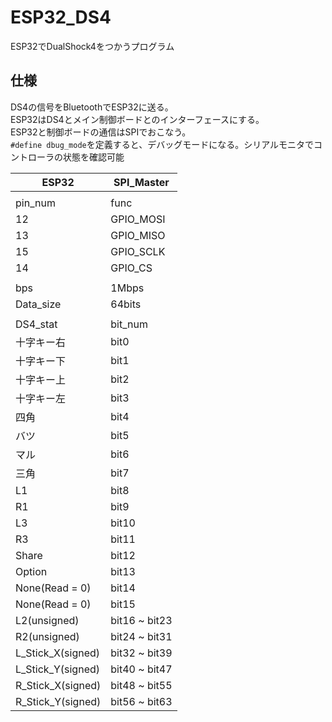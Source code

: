 # ESP32_DS4
ESP32でDualShock4をつかうプログラム
## 仕様
DS4の信号をBluetoothでESP32に送る。<br>
ESP32はDS4とメイン制御ボードとのインターフェースにする。<br>
ESP32と制御ボードの通信はSPIでおこなう。<br>
`#define dbug_mode`を定義すると、デバッグモードになる。シリアルモニタでコントローラの状態を確認可能<br>


|ESP32|SPI_Master|
|---|---|
|||
|pin_num|func|
|12|GPIO_MOSI|
|13|GPIO_MISO|
|15|GPIO_SCLK|
|14|GPIO_CS|
|||
|bps|1Mbps|
|Data_size|64bits|
|||
|DS4_stat|bit_num|
|十字キー右|bit0|
|十字キー下|bit1|
|十字キー上|bit2|
|十字キー左|bit3|
|四角|bit4|
|バツ|bit5|
|マル|bit6|
|三角|bit7|
|L1|bit8|
|R1|bit9|
|L3|bit10|
|R3|bit11|
|Share|bit12|
|Option|bit13|
|None(Read = 0)|bit14|
|None(Read = 0)|bit15|
|L2(unsigned)|bit16 ~ bit23|
|R2(unsigned)|bit24 ~ bit31|
|L_Stick_X(signed)|bit32 ~ bit39|
|L_Stick_Y(signed)|bit40 ~ bit47|
|R_Stick_X(signed)|bit48 ~ bit55|
|R_Stick_Y(signed)|bit56 ~ bit63|
